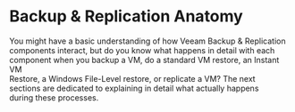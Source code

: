 # Backup & Replication Anatomy

You might have a basic understanding of how Veeam Backup & Replication  
components interact, but do you know what happens in detail with each  
component when you backup a VM, do a standard VM restore, an Instant VM  
Restore, a Windows File-Level restore, or replicate a VM? The next  
sections are dedicated to explaining in detail what actually happens  
during these processes.

